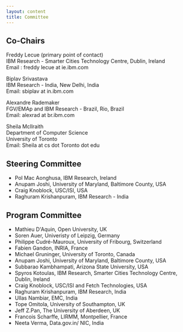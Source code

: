 ```yaml
---
layout: content
title: Committee
---
```


## Co-Chairs

Freddy Lecue (primary point of contact) <br/>
IBM Research - Smarter Cities Technology Centre, Dublin, Ireland <br/>
Email : freddy lecue at ie.ibm.com

Biplav Srivastava <br/>
IBM Research - India, New Delhi, India <br/>
Email: sbiplav at in.ibm.com

Alexandre Rademaker <br/>
FGV/EMAp and IBM Research - Brazil, Rio, Brazil <br/>
Email: alexrad at br.ibm.com

Sheila McIlraith <br/>
Department of Computer Science <br/>
University of Toronto <br/>
Email: Sheila at cs dot Toronto dot edu

## Steering Committee
 
- Pol Mac Aonghusa, IBM Research, Ireland
- Anupam Joshi, University of Maryland, Baltimore County, USA
- Craig Knoblock, USC/ISI, USA
- Raghuram Krishanpuram, IBM Research - India

## Program Committee

- Mathieu D'Aquin, Open University, UK
- Soren Auer, Univeristy of Leipzig, Germany
- Philippe Cudré-Mauroux, University of Fribourg, Switzerland
- Fabien Gandon, INRIA, France
- Michael Gruninger, University of Toronto, Canada
- Anupam Joshi, University of Maryland, Baltimore County, USA
- Subbarao Kambhampati, Arizona State University, USA
- Spyros Kotoulas, IBM Research, Smarter Cities Technology Centre, Dublin, Ireland
- Craig Knoblock, USC/ISI and Fetch Technologies, USA
- Raghuram Krishanpuram, IBM Research, India
- Ullas Nambiar, EMC, India
- Tope Omitola, University of Southampton, UK
- Jeff Z.Pan, The University of Aberdeen, UK
- Francois Scharffe, LIRMM, Montpellier, France
- Neeta Verma, Data.gov.in/ NIC, India

